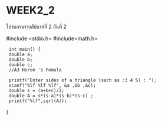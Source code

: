# WEEK2_2
โปรแกรมรายสัปดาห์ที่ 2 อันที่ 2

#include <stdio.h>
#include<math.h>
     
     int main() {  
     double a;
     double b;
     double c;
     //A3 Heron 's Fomula
   
     printf("Enter sides of a triangle (such as :3 4 5) : ");
     scanf("%lf %lf %lf", &a ,&b ,&c);
	 double s = (a+b+c)/2;
	 double A = s*(s-a)*(s-b)*(s-c) ;
	 printf("%lf",sqrt(A));
}
